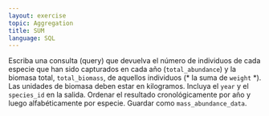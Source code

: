 ```yaml
---
layout: exercise
topic: Aggregation
title: SUM
language: SQL
---
```


Escriba una consulta (query) que devuelva el número de individuos de cada especie que han sido
capturados en cada año (`total_abundance`) y la biomasa total, `total_biomass`, de aquellos
individuos (* la suma de `weight` *). Las unidades de biomasa deben estar en
kilogramos. Incluya el `year` y el `species_id` en la salida. Ordenar el resultado
cronológicamente por año y luego alfabéticamente por especie. Guardar como
`mass_abundance_data`.
